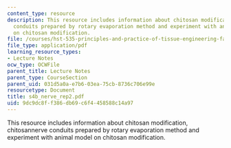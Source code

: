 ```yaml
---
content_type: resource
description: This resource includes information about chitosan modification, chitosannerve
  conduits prepared by rotary evaporation method and experiment with animal model
  on chitosan modification.
file: /courses/hst-535-principles-and-practice-of-tissue-engineering-fall-2004/9dc9dc8ff386db69c6f4458588c14a97_s4b_nerve_rep2.pdf
file_type: application/pdf
learning_resource_types:
- Lecture Notes
ocw_type: OCWFile
parent_title: Lecture Notes
parent_type: CourseSection
parent_uid: 031d5a0a-e7b6-03ea-75cb-8736c706e99e
resourcetype: Document
title: s4b_nerve_rep2.pdf
uid: 9dc9dc8f-f386-db69-c6f4-458588c14a97
---
```

This resource includes information about chitosan modification, chitosannerve conduits prepared by rotary evaporation method and experiment with animal model on chitosan modification.

